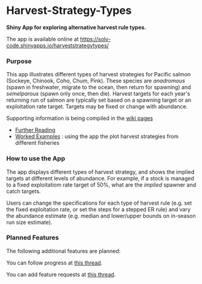 # Harvest-Strategy-Types

**Shiny App for exploring alternative harvest rule types.**


The app is available online at https://solv-code.shinyapps.io/harveststrategytypes/


### Purpose

This app illustrates different types of harvest strategies for Pacific salmon (Sockeye, Chinook, Coho, Chum, Pink). These species are *anadromous* (spawn in freshwater, migrate to the ocean, then return for spawning) and *semelparous* (spawn only once, then die).  Harvest targets for each year's returning run of salmon are typically set based on a spawning target or an exploitation rate target. Targets may be fixed or change with abundance.

Supporting information  is being compiled in the [wiki pages](https://github.com/SOLV-Code/Harvest-Strategy-Types/wiki)
   * [Further Reading](https://github.com/SOLV-Code/Harvest-Strategy-Types/wiki/Further-Reading)
   * [Worked Examples](https://github.com/SOLV-Code/Harvest-Strategy-Types/wiki/Worked-Examples) : using the app the plot harvest strategies from different fisheries


### How to use the App

The app displays different types of harvest strategy, and shows the implied targets at different levels of abundance. For example, if a stock is managed to a fixed exploitatiom rate target of 50%, what are the *implied* spawner and catch targets.

Users can change the specifications for each type of harvest rule (e.g. set the fixed exploitation rate, or set the steps for a stepped ER rule) and vary the abundance estimate (e.g. median and lower/upper bounds on in-season run size estimate).


### Planned Features

The following additional features are planned:



You can follow progress at [this thread](https://github.com/SOLV-Code/Harvest-Strategy-Types/issues/3).


You can add feature requests at [this thread](https://github.com/SOLV-Code/Harvest-Strategy-Types/issues/11).



